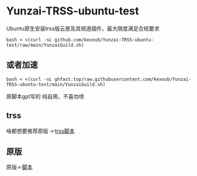 # Yunzai-TRSS-ubuntu-test
Ubuntu原生安装trss版云崽及其频道插件，最大限度满足合规要求  
```
bash < <(curl -sL github.com/kexoub/Yunzai-TRSS-ubuntu-test/raw/main/YunzaiGuild.sh)
```
## 或者加速
```
bash < <(curl -sL ghfast.top/raw.githubusercontent.com/kexoub/Yunzai-TRSS-ubuntu-test/main/YunzaiGuild.sh)
```
原脚本gpt写的
纯自用，不喜勿喷
## trss
啥都想要推荐原版 ☞[trss脚本](trss.me) 
## 原版
原版☞[脚本](https://github.com/XuF163/Yunzai-Guild-SimpleLine/)

